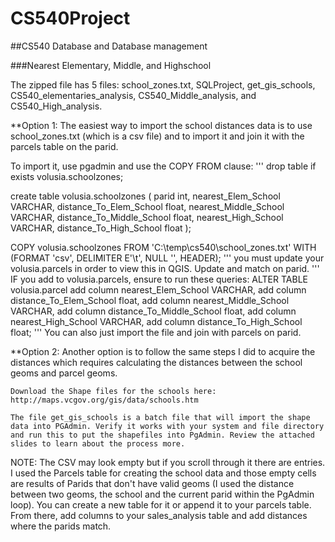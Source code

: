# CS540Project
##CS540 Database and Database management

###Nearest Elementary, Middle, and Highschool 

The zipped file has 5 files: school_zones.txt, SQLProject, get_gis_schools, CS540_elementaries_analysis, CS540_Middle_analysis, and CS540_High_analysis.

**Option 1:
The easiest way to import the school distances data is to use school_zones.txt (which is a csv file) and to import it and join it with the parcels table on the parid.

To import it, use pgadmin and use the COPY FROM clause:
'''
drop table if exists volusia.schoolzones;

create table volusia.schoolzones (
	parid int, 
	nearest_Elem_School VARCHAR, 
	distance_To_Elem_School float, 
	nearest_Middle_School VARCHAR, 
	distance_To_Middle_School float,
	nearest_High_School VARCHAR,
	distance_To_High_School float
);

COPY volusia.schoolzones FROM 'C:\temp\cs540\school_zones.txt' WITH (FORMAT 'csv', DELIMITER E'\t', NULL '', HEADER);
'''
you must update your volusia.parcels in order to view this in QGIS. Update and match on parid.
'''
IF you add to volusia.parcels, ensure to run these queries:
ALTER TABLE volusia.parcel
add column nearest_Elem_School VARCHAR,
add column distance_To_Elem_School float,
add column nearest_Middle_School VARCHAR,
add column distance_To_Middle_School float,
add column nearest_High_School VARCHAR,
add column distance_To_High_School float;
'''
You can also just import the file and join with parcels on parid.


**Option 2:
	Another option is to follow the same steps I did to acquire the distances which requires calculating the distances between the school geoms and parcel geoms.

	Download the Shape files for the schools here: http://maps.vcgov.org/gis/data/schools.htm

	The file get_gis_schools is a batch file that will import the shape data into PGAdmin. Verify it works with your system and file directory and run this to put the shapefiles into PgAdmin. Review the attached slides to learn about the process more.


NOTE:
	The CSV may look empty but if you scroll through it there are entries. I used the Parcels table for creating the school data and those empty cells are results of Parids that don't have valid geoms (I used the distance between two geoms, the school and the current parid within the PgAdmin loop). You can create a new table for it or append it to your parcels table. From there, add columns to your sales_analysis table and add distances where the parids match. 
